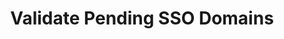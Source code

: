 ---
title: Validate Pending SSO Domains
position: 5
description: Validate SSO domains that are pending
type: put
endpoint: https://chapi.cloudhealthtech.com/v1/sso/validate_pending_domain_claim
parameters:
  - name: client_api_id
    required: no
    content: String that specifies the unique customer API Key that CloudHealth generates. See [How to Get Client API ID](#partner_how-to-get-client-api-id).
  - name: pending_domain_name
    required: yes
    content: String that specifies the domain to validate in `company.com` format.
right_code_blocks:
  - code_block: |-
      curl -X PUT -H 'Authorization: Bearer <your_api_key>' -H 'Content-Type: application/json' -d '{"pending_domain_name":"cloudhealthtech.com"}' 'https://chapi.cloudhealthtech.com/v1/sso/validate_pending_domain_claim'
    title: Sample Request
    language: bash
  - code_block: |-
      {"valid":"true" }
    title: Sample Response
    language: json
---